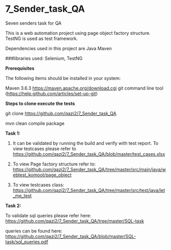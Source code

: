 # 7_Sender_task_QA
Seven senders task for QA

This is a web automation project using page object factory structure. TestNG is used as test framework.

Dependencies used in this project are Java Maven

###libraries used: Selenium, TestNG

**Prerequisites**

The following items should be installed in your system:

Maven 3.6.3 https://maven.apache.org/download.cgi
git command line tool (https://help.github.com/articles/set-up-git)

**Steps to clone execute the tests**

git clone https://github.com/qazi2/7_Sender_task_QA

mvn clean compile package

**Task 1:** 

1. It can be validated by running the build and verify with test report. To view testcases please refer to https://github.com/qazi2/7_Sender_task_QA/blob/master/test_cases.xlsx

2. To view Page factory structure refer to: https://github.com/qazi2/7_Sender_task_QA/tree/master/src/main/java/webtest_komoot/page_object

3. To view testcases class: https://github.com/qazi2/7_Sender_task_QA/tree/master/src/test/java/let_me_test


**Task 2:** 

To validate sql queries please refer here: https://github.com/qazi2/7_Sender_task_QA/tree/master/SQL-task

queries can be found here: https://github.com/qazi2/7_Sender_task_QA/blob/master/SQL-task/sql_queries.pdf 
